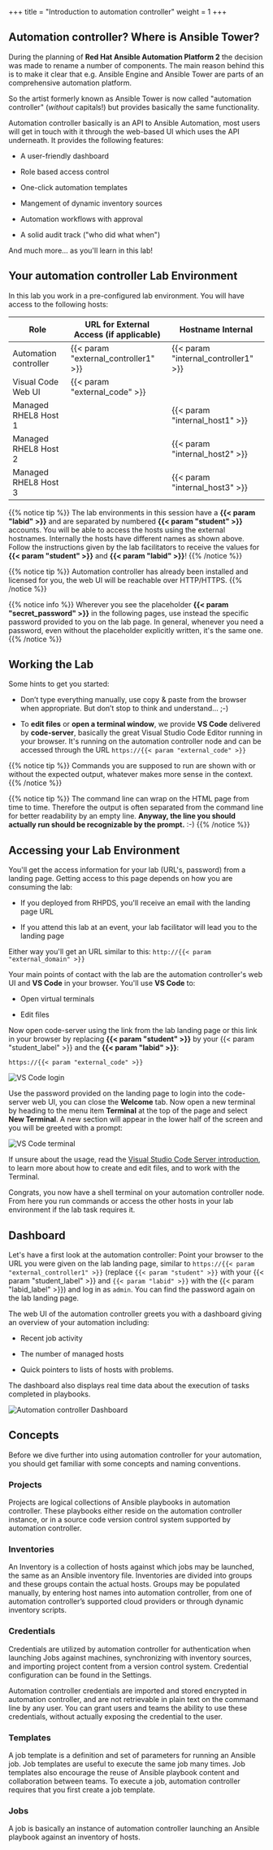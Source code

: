 +++
title = "Introduction to automation controller"
weight = 1
+++

## Automation controller? Where is Ansible Tower?

During the planning of **Red Hat Ansible Automation Platform 2** the decision was made to rename a number of components. The main reason behind this is to make it clear that e.g. Ansible Engine and Ansible Tower are parts of an comprehensive automation platform.

So the artist formerly known as Ansible Tower is now called "automation controller" (_without_ capitals!) but provides basically the same functionality.

Automation controller basically is an API to Ansible Automation, most users will get in touch with it through the web-based UI which uses the API underneath. It provides the following features:

- A user-friendly dashboard

- Role based access control

- One-click automation templates

- Mangement of dynamic inventory sources

- Automation workflows with approval

- A solid audit track ("who did what when")

And much more... as you'll learn in this lab!

## Your automation controller Lab Environment

In this lab you work in a pre-configured lab environment. You will have access to the following hosts:

| Role                   | URL for External Access (if applicable) | Hostname Internal                    |
| ---------------------- | --------------------------------------- | ------------------------------------ |
| Automation controller  | {{< param "external_controller1" >}}    | {{< param "internal_controller1" >}} |
| Visual Code Web UI     | {{< param "external_code" >}}           |                                      |
| Managed RHEL8 Host 1   |                                         | {{< param "internal_host1" >}}       |
| Managed RHEL8 Host 2   |                                         | {{< param "internal_host2" >}}       |
| Managed RHEL8 Host 3   |                                         | {{< param "internal_host3" >}}       |

{{% notice tip %}}
The lab environments in this session have a **{{< param "labid" >}}** and are separated by numbered **{{< param "student" >}}** accounts. You will be able to access the hosts using the external hostnames. Internally the hosts have different names as shown above. Follow the instructions given by the lab facilitators to receive the values for **{{< param "student" >}}** and **{{< param "labid" >}}**!
{{% /notice %}}

{{% notice tip %}}
Automation controller has already been installed and licensed for you, the web UI will be reachable over HTTP/HTTPS.
{{% /notice %}}

{{% notice info %}}
Wherever you see the placeholder **{{< param "secret_password" >}}** in the following pages, use instead the specific password provided to you on the lab page. In general, whenever you need a password, even without the placeholder explicitly written, it's the same one.
{{% /notice %}}

## Working the Lab

Some hints to get you started:

- Don’t type everything manually, use copy & paste from the browser when appropriate. But don’t stop to think and understand… ;-)

- To **edit files** or **open a terminal window**, we provide **VS Code** delivered by **code-server**, basically the great Visual Studio Code Editor running in your browser. It's running on the automation controller node and can be accessed through the URL `https://{{< param "external_code" >}}`

{{% notice tip %}}
Commands you are supposed to run are shown with or without the expected output, whatever makes more sense in the context.
{{% /notice %}}

{{% notice tip %}}
The command line can wrap on the HTML page from time to time. Therefore the output is often separated from the command line for better readability by an empty line. **Anyway, the line you should actually run should be recognizable by the prompt.** :-)
{{% /notice %}}

## Accessing your Lab Environment

You'll get the access information for your lab (URL's, password) from a landing page. Getting access to this page depends on how you are consuming the lab:

- If you deployed from RHPDS, you'll receive an email with the landing page URL

- If you attend this lab at an event, your lab facilitator will lead you to the landing page

Either way you'll get an URL similar to this: `http://{{< param "external_domain" >}}`

Your main points of contact with the lab are the automation controller's web UI and **VS Code** in your browser. You'll use **VS Code** to:

- Open virtual terminals

- Edit files

Now open code-server using the link from the lab landing page or this link in your browser by replacing **{{< param "student" >}}** by your {{< param "student_label" >}} and the **{{< param "labid" >}}**:

`https://{{< param "external_code" >}}`

![VS Code login](../../images/vscode-pwd.png)

Use the password provided on the landing page to login into the code-server web UI, you can close the **Welcome** tab. Now open a new terminal by heading to the menu item **Terminal** at the top of the page and select **New Terminal**. A new section will appear in the lower half of the screen and you will be greeted with a prompt:

![VS Code terminal](../../images/vscode-terminal.png)

If unsure about the usage, read the [Visual Studio Code Server introduction](../../vscode-intro/), to learn more about how to create and edit files, and to work with the Terminal.

Congrats, you now have a shell terminal on your automation controller node. From here you run commands or access the other hosts in your lab environment if the lab task requires it.

## Dashboard

Let's have a first look at the automation controller: Point your browser to the URL you were given on the lab landing page, similar to `https://{{< param "external_controller1" >}}` (replace `{{< param "student" >}}` with your {{< param "student_label" >}} and `{{< param "labid" >}}` with the {{< param "labid_label" >}}) and log in as `admin`. You can find the password again on the lab landing page.

The web UI of the automation controller greets you with a dashboard giving an overview of your automation including:

- Recent job activity

- The number of managed hosts

- Quick pointers to lists of hosts with problems.

The dashboard also displays real time data about the execution of tasks completed in playbooks.

![Automation controller Dashboard](../../images/dashboard.png)

## Concepts

Before we dive further into using automation controller for your automation, you should get familiar with some concepts and naming conventions.

### Projects

Projects are logical collections of Ansible playbooks in automation controller. These playbooks either reside on the automation controller instance, or in a source code version control system supported by automation controller.

### Inventories

An Inventory is a collection of hosts against which jobs may be launched, the same as an Ansible inventory file. Inventories are divided into groups and these groups contain the actual hosts. Groups may be populated manually, by entering host names into automation controller, from one of automation controller’s supported cloud providers or through dynamic inventory scripts.

### Credentials

Credentials are utilized by automation controller for authentication when launching Jobs against machines, synchronizing with inventory sources, and importing project content from a version control system. Credential configuration can be found in the Settings.

Automation controller credentials are imported and stored encrypted in automation controller, and are not retrievable in plain text on the command line by any user. You can grant users and teams the ability to use these credentials, without actually exposing the credential to the user.

### Templates

A job template is a definition and set of parameters for running an Ansible job. Job templates are useful to execute the same job many times. Job templates also encourage the reuse of Ansible playbook content and collaboration between teams. To execute a job, automation controller requires that you first create a job template.

### Jobs

A job is basically an instance of automation controller launching an Ansible playbook against an inventory of hosts.
